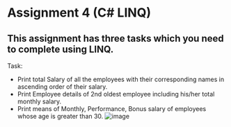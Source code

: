 # Assignment 4 (C# LINQ) 
## This assignment has three tasks which you need to complete using LINQ.

Task:

- Print total Salary of all the employees with their corresponding names in ascending order of their salary.
- Print Employee details of 2nd oldest employee including his/her total monthly salary.
- Print means of Monthly, Performance, Bonus salary of employees whose age is greater than 30.
![image](https://user-images.githubusercontent.com/68543024/219571492-4c776579-2839-4a33-8f1d-9137743dee21.png)
